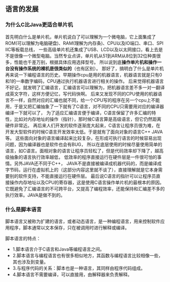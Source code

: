 ## 语言的发展

### 为什么C比Java更适合单片机

首先明白什么是单片机，单片机说白了可以理解为一个微电脑，它上面集成了ROM(可以理解为电脑硬盘)、RAM(理解为内存条)、CPU以及IO端口、串口、SPI IIC等板载总线，
一些高级单片机还集成了USB、LCD以及以太网接口，看上去是不是很像一个微型电脑。当然专业点讲，单片机从51到ARM从8位到32位种类很多，性能也千差万别，根据具体应用选择型号。
所以说到底**操作单片机和操作一台没有操作系统的裸机是很类似的**（也有区别）。
那好了，搞明白了什么是单片机再来说一下编程语言的历史。早期操作cpu是用的机器语言，机器语言就是只有0和1的一串数字编码，CPU通过执行机器语言进行相关的操作。
后来觉得机器语言不好记，就发明了汇编语言，汇编语言可以理解为，把机器语言差不多一对一翻译成英文字符，这样方便记忆，写代码快啊。
后来又发现不同的CPU使用的机器语言不一样，自然对应的汇编也就不同，给一个CPU写的程序在另一个cpu上不能用，于是又把汇编抽象了一下就有了C语言，对不同的CPU只需要用对应的编译器编译一下就可以了，
为了适应汇编语言便于编译，C语言保留了许多汇编的特性，比如对内存地址的操作（指针），那时候C语言算是高级语言，但它仍然距离硬件非常近。
再后来人们开发的软件逐渐庞大起来，C语言让程序员很为难，在开发大型软件的时候C语言开发效率太低。于是就有了面向对象的语言C++ JAVA 等。
这些面向对象的语言编译起来比较复杂，在形成可执行语言的时候容易出现问题，因为编译器也是软件也会有BUG，
所以在底层使用的时候尽量使用简单的语言，如C语言。面相对象的语言让程序员轻松了，但是代码效率却下降了，越高级抽象的语言执行效率越低，
低效率的程序直接运行在硬件层是一件很可怕的事情。另外JAVA还不同于C++，
JAVA不是直接被编译成机器代码的，而是编译成字节码，运行在虚拟机上的（这部分内容这里就不谈了），直接理解就是它本身需要别的软件支持，不能直接运行在硬件层。
最后说C语言的指针可以让程序员直接操作内存地址以及CPU的寄存器，这是使用C语言操作单片机的最根本的原因。
它既避免了汇编语言的不可跨平台，又提高了编程效率，还能保持和汇编差不多的执行效率。JAVA是做不到的。

### 什么是脚本语言

脚本语言又被称为扩建的语言，或者动态语言，是一种编程语言，用来控制软件应用程序，脚本通常以文本保存，只在被调用时进行解释或编译。

脚本语言的特点： 
   
 - 1.脚本语言介于C语言和Java等编程语言之间。
 - 2.脚本语言与编程语言也有很多相似地方，其函数与编程语言比较相像一些，其也涉及到变量。
 - 3.与程序代码的关系：脚本也是一种语言，其同样由程序代码组成。
 - 4.脚本语言不需要编译，可以直接用，由解释器来负责解释。

